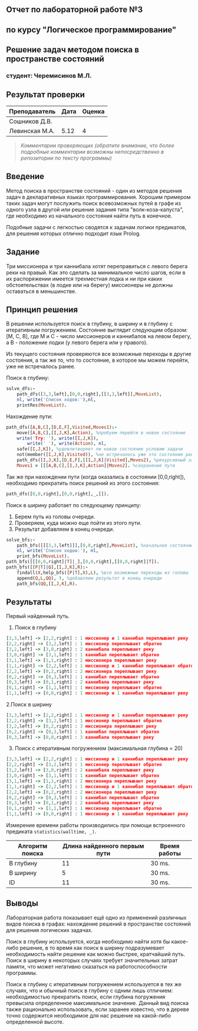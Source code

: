 ## Отчет по лабораторной работе №3
## по курсу "Логическое программирование"

## Решение задач методом поиска в пространстве состояний

### студент: Черемисинов М.Л.

## Результат проверки

| Преподаватель     | Дата         |  Оценка       |
|-------------------|--------------|---------------|
| Сошников Д.В. |              |               |
| Левинская М.А.|      5.12    |      4        |

> *Комментарии проверяющих (обратите внимание, что более подробные комментарии возможны непосредственно в репозитории по тексту программы)*

## Введение

Метод поиска в пространстве состояний - один из методов решения задач в декларативных языках программирования. Хорошим примером таких задач могут послужить поиск всевозможных путей в графе из одного узла в другой или решение задания типа "волк-коза-капуста", где необходимо из начального состояния найти путь в конечное.

Подобные задачи с легкостью сводятся к задачам логики предикатов, для решения которых отлично подходит язык Prolog.


## Задание

Три миссионера и три каннибала хотят переправиться с левого берега реки на правый. Как это сделать за минимальное число шагов, если в их распоряжении имеется трехместная лодка и ни при каких обстоятельствах (в лодке или на берегу) миссионеры не должны оставаться в меньшинстве.

## Принцип решения

В решении используется поиск в глубину, в ширину и в глубину с итеративным погружением. Состояние выглядит следующим образом: [M, C, B], где M и C - число миссионеров и каннибалов на левом берегу, а B - положение лодки (у левого берега или у правого). 

Из текущего состояния проверяются все возможные переходы в другие состояния, а так же то, что то состояние, в которое мы можем перейти, уже не встречалось ранее.

Поиск в глубину:
```prolog
solve_dfs:-
	path_dfs([3,3,left],[0,0,right],[[3,3,left]],MoveList),
	nl, write('Список ходов:'),nl,
	printRes(MoveList).
```
Нахождение пути:
```prolog
path_dfs([A,B,C],[D,E,F],Visited,Moves1):-
	move([A,B,C],[I,J,K],Action), %пробуем перейти в новое состояние
	write('Try: '), write([I,J,K]),
		write(' '), write(Action), nl,
	safe([I,J,K]), %удовлетворяет ли новое состояние условию задачи
	not(member([I,J,K],Visited)), %не встречалось уже это состояние ранее
	path_dfs([I,J,K],[D,E,F],[[I,J,K]|Visited],Moves2), %рекурсивный запуск поиска из текущего состояния в необходимое
	Moves1 = [[[A,B,C],[I,J,K],Action]|Moves2]. %сохранение пути
```
Так же при нахождении пути (когда оказались в состоянии [0,0,right]), необходимо прекратить поиск решений из этого состояния:
```prolog
path_dfs([0,0,right],[0,0,right],_,[]).
```

Поиск в ширину работает по следующему принципу:
1. Берем путь из головы очереди.
2. Проверяем, куда можно еще пойти из этого пути.
3. Результат добавляем в конец очереди.
```prolog
solve_bfs:-
	path_bfs([[[3,3,left]]],[0,0,right],MoveList), %начальное состояние
	nl, write('Список ходов:'), nl,
	print_bfs(MoveList).
path_bfs([[[0,0,right]|T]|_],[0,0,right],[[0,0,right]|T]).
path_bfs([[P|T]|Q],[I,J,K],R):-
	findall(X,help_bfs([P|T],X),L), %все возможные переходы из головы
	append(Q,L,QQ), !, %добавляем результат в конец очереди
	path_bfs(QQ,[I,J,K],R).
```
## Результаты

Первый найденный путь.
1. Поиск в глубину
```prolog
[3,3,left] -> [2,2,right] : 1 миссионер и 1 каннибал переплывают реку
[2,2,right] -> [3,2,left] : 1 миссионер переплывает обратно
[3,2,left] -> [3,0,right] : 2 каннибала переплывают реку
[3,0,right] -> [3,1,left] : 1 каннибал переплывает обратно
[3,1,left] -> [1,1,right] : 2 миссионера переплывают реку
[1,1,right] -> [2,2,left] : 1 миссионер и 1 каннибал переплывают обратно
[2,2,left] -> [0,2,right] : 2 миссионера переплывают реку
[0,2,right] -> [0,3,left] : 1 каннибал переплывает обратно
[0,3,left] -> [0,1,right] : 2 каннибала переплывают реку
[0,1,right] -> [1,1,left] : 1 миссионер переплывает обратно
[1,1,left] -> [0,0,right] : 1 миссионер и 1 каннибал переплывают реку
```
2.Поиск в ширину
```prolog
[3,3,left] -> [2,2,right] : 1 миссионер и 1 каннибал переплывают реку
[2,2,right] -> [3,2,left] : 1 миссионер переплывает обратно
[3,2,left] -> [0,2,right] : 3 миссионера переплывают реку
[0,2,right] -> [0,3,left] : 1 каннибал переплывает обратно
[0,3,left] -> [0,0,right] : 3 каннибала переплывают реку
```
3. Поиск с итеративным погружением (максимальная глубина = 20)
```prolog
[3,3,left] -> [2,2,right] : 1 миссионер и 1 каннибал переплывают реку
[2,2,right] -> [3,2,left] : 1 миссионер переплывает обратно
[3,2,left] -> [3,0,right] : 2 каннибала переплывают реку
[3,0,right] -> [3,1,left] : 1 каннибал переплывает обратно
[3,1,left] -> [1,1,right] : 2 миссионера переплывают реку
[1,1,right] -> [2,2,left] : 1 миссионер и 1 каннибал переплывают обратно
[2,2,left] -> [0,2,right] : 2 миссионера переплывают реку
[0,2,right] -> [0,3,left] : 1 каннибал переплывает обратно
[0,3,left] -> [0,1,right] : 2 каннибала переплывают реку
[0,1,right] -> [1,1,left] : 1 миссионер переплывает обратно
[1,1,left] -> [0,0,right] : 1 миссионер и 1 каннибал переплывают реку
```

Измерение времени работы производились при помощи встроенного предиката `statistics(walltime, _)`. 

| Алгоритм поиска |  Длина найденного первым пути  |  Время работы  |
|-----------------|--------------------------------|----------------|
| В глубину       |               11               |     30 ms.     |
| В ширину        |                5             |         30 ms.       |
| ID              |               11                 |       30 ms.   |

## Выводы

Лабораторная работа показывает ещё одно из применений различных видов поиска в графах: нахождение решений в пространстве состояний для решения логических задачах.

Поиск в глубину используется, когда необходимо найти хотя бы какое-либо решение, в то время как поиск в ширину подразумевает необходимость найти решение как можно быстрее, кратчайший путь. Поиск в ширину в некоторых случаях требует значительных затрат памяти, что может негативно сказаться на работоспособности программы.

Поиск в глубину с итеративным погружением используется в тех же случаях, что и обычный поиск в глубину с одним лишь отличием: необходимостью прекратить поиск, если глубина погружения превысила определенное максимальное значение. Данный вид поиска также рационально использовать, если заранее известно, что в дереве точно содержится необходимое для нас решение на какой-либо определенной высоте.

